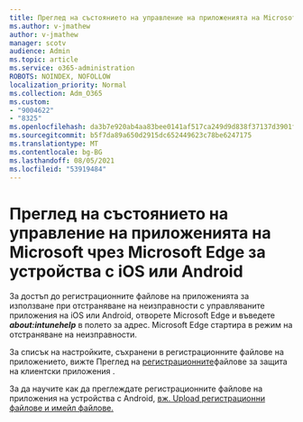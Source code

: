 ```yaml
---
title: Преглед на състоянието на управление на приложенията на Microsoft чрез Microsoft Edge за устройства с iOS или Android
ms.author: v-jmathew
author: v-jmathew
manager: scotv
audience: Admin
ms.topic: article
ms.service: o365-administration
ROBOTS: NOINDEX, NOFOLLOW
localization_priority: Normal
ms.collection: Adm_O365
ms.custom:
- "9004622"
- "8325"
ms.openlocfilehash: da3b7e920ab4aa83bee0141af517ca249d9d838f37137d3901f6841b98ba9aae
ms.sourcegitcommit: b5f7da89a650d2915dc652449623c78be6247175
ms.translationtype: MT
ms.contentlocale: bg-BG
ms.lasthandoff: 08/05/2021
ms.locfileid: "53919484"
---
```

# <a name="view-the-management-status-of-microsoft-apps-using-microsoft-edge-for-ios-or-android-devices"></a>Преглед на състоянието на управление на приложенията на Microsoft чрез Microsoft Edge за устройства с iOS или Android

За достъп до регистрационните файлове на приложенията за използване при отстраняване на неизправности с управляваните приложения на iOS или Android, отворете Microsoft Edge и въведете ***about:intunehelp*** в полето за адрес. Microsoft Edge стартира в режим на отстраняване на неизправности.

За списък на настройките, съхранени в регистрационните файлове на приложението, вижте Преглед на [регистрационните](https://go.microsoft.com/fwlink/?linkid=2141401)файлове за защита на клиентски приложения .

За да научите как да преглеждате регистрационните файлове на приложения на устройства с Android, [вж. Upload регистрационни файлове и имейл файлове.](https://go.microsoft.com/fwlink/?linkid=2141408)
